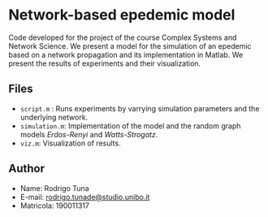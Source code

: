 # Network-based epedemic model

Code developed for the project of the course Complex Systems and Network Science. We present a model for the simulation of an epedemic based on a network propagation and its implementation in Matlab. We present the results of experiments and their visualization.

## Files
 - `script.m` : Runs experiments by varrying simulation parameters and the underlying network.
 - `simulation.m`: Implementation of the model and the random graph models *Erdos-Renyi* and *Watts-Strogatz*.
 -  `viz.m`: Visualization of results.

## Author

- Name: Rodrigo Tuna
- E-mail: rodrigo.tunade@studio.unibo.it
- Matricola: 190011317

